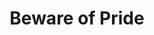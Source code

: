 ---
title: Beware of Pride
publishDate: 2025-01-10 00:00:00
img: /assets/bewareofpridev2.png
img_alt: image of beware of pride
pdf: /assets/pdfs/bewareofpridev2.pdf
description: |
  I designed a logo for an app.
tags:
  - Design
  - Branding
---